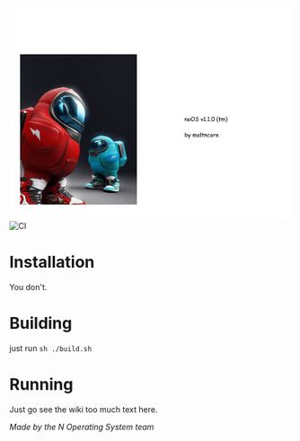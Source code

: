 ![](https://raw.githubusercontent.com/NOperatingSystem/Assets/master/Pictures/logo.png)
![CI](https://github.com/MoltenCoreDev/noOS/workflows/CI/badge.svg)


# Installation
You don't.

# Building
just run `sh ./build.sh`

# Running
Just go see the wiki too much text here.

*Made by the N Operating System team*
